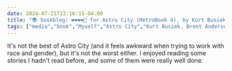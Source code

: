 ```yaml
---
date: 2024-07-21T22:16:15-04:00
title: "📚 bookblog: ❤️❤️❤️❤️🖤 for Astro City (MetroBook 4), by Kurt Busiek, Brent Anderson, and Alex Ross"
tags: ["media","book","Myself","Astro City","Kurt Busiek, Brent Anderson, and Alex Ross","Kurt Busiek","Alex Ross","Brent Anderson","comics"]
---
```


It's not the best of Astro City (and it feels awkward when trying to work with race and gender), but it's not the worst either. I enjoyed reading some stories I hadn't read before, and some of them were really well done.